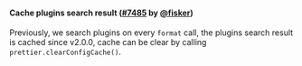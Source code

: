 #### Cache plugins search result ([#7485](https://github.com/prettier/prettier/pull/7485) by [@fisker](https://github.com/fisker))

Previously, we search plugins on every `format` call, the plugins search result is cached since v2.0.0, cache can be clear by calling `prettier.clearConfigCache()`.
